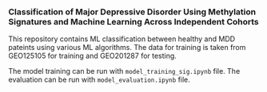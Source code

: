 ### Classification of Major Depressive Disorder Using Methylation Signatures and Machine Learning Across Independent Cohorts

This repository contains ML classification between healthy and MDD pateints using various ML algorithms.
The data for training is taken from GEO125105 for training and GEO201287 for testing.

The model training can be run with `model_training_sig.ipynb` file.
The evaluation can be run with `model_evaluation.ipynb` file.
